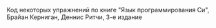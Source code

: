 ﻿Код некоторых упражнений по книге "Язык программирования Си", Брайан Керниган, Деннис Ритчи, 3-е издание